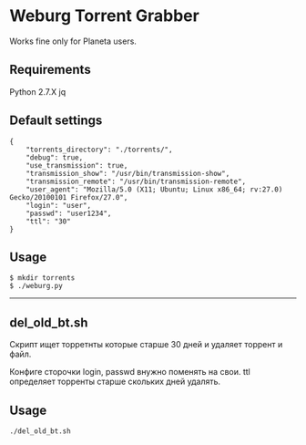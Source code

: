 # Weburg Torrent Grabber

Works fine only for Planeta users.

## Requirements

Python 2.7.X 
jq

## Default settings

```shell
{
    "torrents_directory": "./torrents/",
    "debug": true,
    "use_transmission": true,
    "transmission_show": "/usr/bin/transmission-show",
    "transmission_remote": "/usr/bin/transmission-remote",
    "user_agent": "Mozilla/5.0 (X11; Ubuntu; Linux x86_64; rv:27.0) Gecko/20100101 Firefox/27.0",
    "login": "user",
    "passwd": "user1234",
    "ttl": "30"
}
```

## Usage

```shell
$ mkdir torrents
$ ./weburg.py
```

-------------
del_old_bt.sh
-------------

Скрипт ищет торретнты которые старше 30 дней 
и удаляет торрент и файл.

Конфиге сторочки login, passwd внужно поменять на свои.
ttl определяет торренты старше скольких дней удалять.

Usage
-----
```shell
./del_old_bt.sh
```

